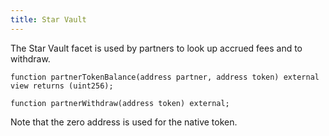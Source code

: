 ```yaml
---
title: Star Vault
---
```


The Star Vault facet is used by partners to look up accrued fees and to withdraw.

```solidity
function partnerTokenBalance(address partner, address token) external view returns (uint256);

function partnerWithdraw(address token) external;
```

Note that the zero address is used for the native token.
